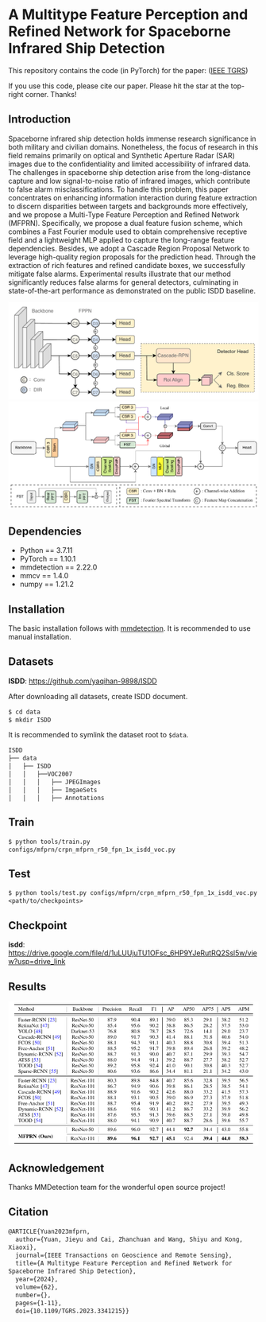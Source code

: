 # A Multitype Feature Perception and Refined Network for Spaceborne Infrared Ship Detection

This repository contains the code (in PyTorch) for the paper: ([IEEE TGRS](http://https://ieeexplore.ieee.org/document/10352113))

If you use this code, please cite our paper. Please hit the star at the top-right corner. Thanks!
## Introduction

Spaceborne infrared ship detection holds immense research significance in both military and civilian domains. Nonetheless, the focus of research in this field remains primarily on optical and Synthetic Aperture Radar (SAR) images due to the confidentiality and limited accessibility of infrared data. The challenges in spaceborne ship detection arise from the long-distance capture and low signal-to-noise ratio of infrared images, which contribute to false alarm misclassifications. To handle this problem, this paper concentrates on enhancing information interaction during feature extraction to discern disparities between targets and backgrounds more effectively, and we propose a Multi-Type Feature Perception and Refined Network (MFPRN). Specifically, we propose a dual feature fusion scheme, which combines a Fast Fourier module used to obtain comprehensive receptive field and a lightweight MLP applied to capture the long-range feature dependencies. Besides, we adopt a Cascade Region Proposal Network to leverage high-quality region proposals for the prediction head. Through the extraction of rich features and refined candidate boxes, we successfully mitigate false alarms. Experimental results illustrate that our method significantly reduces false alarms for general detectors, culminating in state-of-the-art performance as demonstrated on the public ISDD baseline. 

![pipeline](./img/mfprn.jpg)
![pipeline](./img/dir.jpg)


## Dependencies

- Python == 3.7.11
- PyTorch == 1.10.1
- mmdetection == 2.22.0
- mmcv == 1.4.0
- numpy == 1.21.2

## Installation

The basic installation follows with [mmdetection](https://github.com/mousecpn/mmdetection/blob/master/docs/get_started.md). It is recommended to use manual installation. 

## Datasets

**ISDD**: https://github.com/yaqihan-9898/ISDD

After downloading all datasets, create ISDD document.

```
$ cd data
$ mkdir ISDD
```

It is recommended to symlink the dataset root to `$data`.

```
ISDD
├── data
│   ├── ISDD
│   │   ├──VOC2007
│   │   │   ├── JPEGImages
│   │   │   ├── ImgaeSets
│   │   │   ├── Annotations
```


## Train

```
$ python tools/train.py configs/mfprn/crpn_mfprn_r50_fpn_1x_isdd_voc.py
```

## Test

```
$ python tools/test.py configs/mfprn/crpn_mfprn_r50_fpn_1x_isdd_voc.py <path/to/checkpoints>
```

## Checkpoint

**isdd**: https://drive.google.com/file/d/1uLUUjuTU1OFsc_6HP9YJeRutRQ2Ssl5w/view?usp=drive_link


## Results

![pipeline](./img/result.jpg)



## Acknowledgement

Thanks MMDetection team for the wonderful open source project!

## Citation

```
@ARTICLE{Yuan2023mfprn,
  author={Yuan, Jieyu and Cai, Zhanchuan and Wang, Shiyu and Kong, Xiaoxi},
  journal={IEEE Transactions on Geoscience and Remote Sensing}, 
  title={A Multitype Feature Perception and Refined Network for Spaceborne Infrared Ship Detection}, 
  year={2024},
  volume={62},
  number={},
  pages={1-11},
  doi={10.1109/TGRS.2023.3341215}}
```

